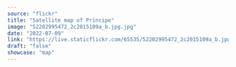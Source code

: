 ```yaml
---
source: "flickr"
title: "Satellite map of Príncipe"
image: "52202995472_2c2015109a_b.jpg.jpg"
date: "2022-07-09"
link: "https://live.staticflickr.com/65535/52202995472_2c2015109a_b.jpg"
draft: "false"
showcase: "map"
---
```

